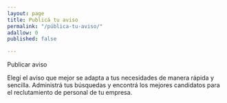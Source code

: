 ```yaml
---
layout: page
title: Publicá tu aviso
permalink: "/pública-tu-aviso/"
adallow: 0
published: false

---
```

Publicar aviso

Elegí el aviso que mejor se adapta a tus necesidades de manera rápida y sencilla. Administrá tus búsquedas y encontrá los mejores candidatos para el reclutamiento de personal de tu empresa.

 

  